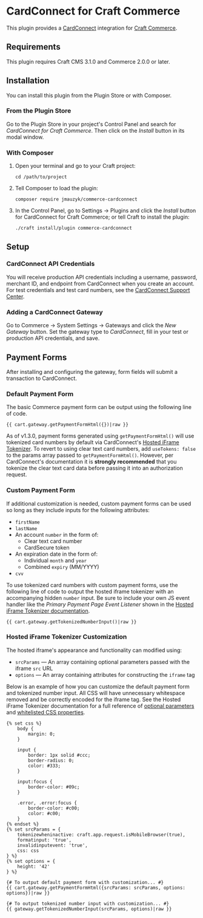 # CardConnect for Craft Commerce

This plugin provides a [CardConnect](https://cardconnect.com/) integration for [Craft Commerce](https://craftcms.com/commerce).

## Requirements

This plugin requires Craft CMS 3.1.0 and Commerce 2.0.0 or later.

## Installation

You can install this plugin from the Plugin Store or with Composer.

### From the Plugin Store

Go to the Plugin Store in your project's Control Panel and search for *CardConnect for Craft Commerce*. Then click on the *Install* button in its modal window.

### With Composer

1. Open your terminal and go to your Craft project:

    ```Shell
    cd /path/to/project
    ```

2. Tell Composer to load the plugin:
    ```Shell
    composer require jmauzyk/commerce-cardconnect
    ```

3. In the Control Panel, go to Settings → Plugins and click the *Install* button for CardConnect for Craft Commerce; or tell Craft to install the plugin:

	```Shell
    ./craft install/plugin commerce-cardconnect
    ```

## Setup

### CardConnect API Credentials

You will receive production API credentials including a username, password, merchant ID, and endpoint from CardConnect when you create an account. For test credentials and test card numbers, see the [CardConnect Support Center](https://support.cardconnect.com/securenet-migration#accessing-cardConnects-uat-environment).

### Adding a CardConnect Gateway

Go to Commerce → System Settings → Gateways and click the *New Gateway* button. Set the gateway type to *CardConnect*, fill in your test or production API credentials, and save.

## Payment Forms

After installing and configuring the gateway, form fields will submit a transaction to CardConnect.

### Default Payment Form

The basic Commerce payment form can be output using the following line of code.

```Twig
{{ cart.gateway.getPaymentFormHtml({})|raw }}
```

As of v1.3.0, payment forms generated using `getPaymentFormHtml()` will use tokenized card numbers by default via CardConnect's [Hosted iFrame Tokenizer](https://developer.cardconnect.com/hosted-iframe-tokenizer). To revert to using clear text card numbers, add `useTokens: false` to the params array passed to `getPaymentFormHtml()`. However, per CardConnect's documentation it is __strongly recommended__ that you tokenize the clear text card data before passing it into an authorization
request.

### Custom Payment Form

If additional customization is needed, custom payment forms can be used so long as they include inputs for the following attributes:
* `firstName`
* `lastName`
* An account `number` in the form of:
    * Clear text card number
    * CardSecure token
* An expiration date in the form of:
	* Individual `month` and `year`
	* Combined `expiry` (MM/YYYY)
* `cvv`

To use tokenized card numbers with custom payment forms, use the following line of code to output the hosted iframe tokenizer with an accompanying hidden `number` input. Be sure to include your own JS event handler like the _Primary Payment Page Event Listener_ shown in the [Hosted iFrame Tokenizer documentation](https://developer.cardconnect.com/hosted-iframe-tokenizer#implementing-the-hosted-iFrame).

```Twig
{{ cart.gateway.getTokenizedNumberInput()|raw }}
```

### Hosted iFrame Tokenizer Customization

The hosted iframe's appearance and functionality can modified using:

* `srcParams` — An array containing optional parameters passed with the iframe `src` URL
* `options` — An array containing attributes for constructing the `iframe` tag

Below is an example of how you can customize the default payment form and tokenized number input. All CSS will have unnecessary whitespace removed and be correctly encoded for the iframe tag. See the Hosted iFrame Tokenizer documentation for a full reference of [optional parameters](https://developer.cardconnect.com/hosted-iframe-tokenizer#optional-parameters) and [whitelisted CSS properties](https://developer.cardconnect.com/hosted-iframe-tokenizer#whitelisted-css-properties).

```Twig
{% set css %}
    body {
        margin: 0;
    }

    input {
        border: 1px solid #ccc;
        border-radius: 0;
        color: #333;
    }

    input:focus {
        border-color: #09c;
    }

    .error, .error:focus {
        border-color: #c00;
        color: #c00;
    }
{% endset %}
{% set srcParams = {
    tokenizewheninactive: craft.app.request.isMobileBrowser(true),
    formatinput: 'true',
    invalidinputevent: 'true',
    css: css
} %}
{% set options = {
    height: '42'
} %}

{# To output default payment form with customization... #}
{{ cart.gateway.getPaymentFormHtml({srcParams: srcParams, options: options})|raw }}

{# To output tokenized number input with customization... #}
{{ gateway.getTokenizedNumberInput(srcParams, options)|raw }}
```
